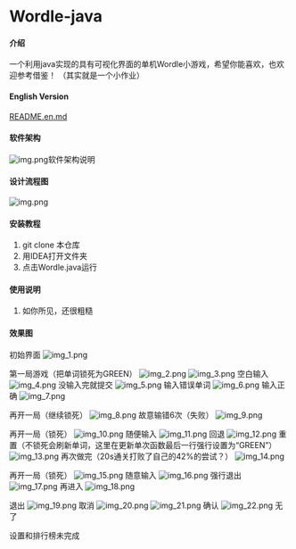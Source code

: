 # Wordle-java

#### 介绍

一个利用java实现的具有可视化界面的单机Wordle小游戏，希望你能喜欢，也欢迎参考借鉴！
（其实就是一个小作业）

#### English Version
[README.en.md](README.en.md)

#### 软件架构

![img.png](README_IMGs/img.png)软件架构说明

#### 设计流程图

![img.png](README_IMGs/img_0.png)

#### 安装教程

1. git clone 本仓库
2. 用IDEA打开文件夹
3. 点击Wordle.java运行

#### 使用说明

1. 如你所见，还很粗糙

#### 效果图

初始界面
![img_1.png](README_IMGs/img_1.png)

第一局游戏（把单词锁死为GREEN）
![img_2.png](README_IMGs/img_2.png)
![img_3.png](README_IMGs/img_3.png)
空白输入
![img_4.png](README_IMGs/img_4.png)
没输入完就提交
![img_5.png](README_IMGs/img_5.png)
输入错误单词
![img_6.png](README_IMGs/img_6.png)
输入正确
![img_7.png](README_IMGs/img_7.png)

再开一局（继续锁死）
![img_8.png](README_IMGs/img_8.png)
故意输错6次（失败）
![img_9.png](README_IMGs/img_9.png)

再开一局（锁死）
![img_10.png](README_IMGs/img_10.png)
随便输入
![img_11.png](README_IMGs/img_11.png)
回退
![img_12.png](README_IMGs/img_12.png)
重置（不锁死会刷新单词，这里在更新单次函数最后一行强行设置为“GREEN”）
![img_13.png](README_IMGs/img_13.png)
再次做完（20s通关打败了自己的42%的尝试？）
![img_14.png](README_IMGs/img_14.png)

再开一局（锁死）
![img_15.png](README_IMGs/img_15.png)
随意输入
![img_16.png](README_IMGs/img_16.png)
强行退出
![img_17.png](README_IMGs/img_17.png)
再进入
![img_18.png](README_IMGs/img_18.png)

退出
![img_19.png](README_IMGs/img_19.png)
取消
![img_20.png](README_IMGs/img_20.png)
![img_21.png](README_IMGs/img_21.png)
确认
![img_22.png](README_IMGs/img_22.png)
无了

设置和排行榜未完成